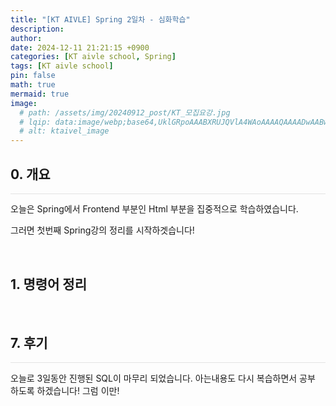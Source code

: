 ```yaml
---
title: "[KT AIVLE] Spring 2일차 - 심화학습"
description: 
author:
date: 2024-12-11 21:21:15 +0900
categories: [KT aivle school, Spring]
tags: [KT aivle school]
pin: false
math: true
mermaid: true
image:
  # path: /assets/img/20240912_post/KT_모집요강.jpg
  # lqip: data:image/webp;base64,UklGRpoAAABXRUJQVlA4WAoAAAAQAAAADwAABwAAQUxQSDIAAAARL0AmbZurmr57yyIiqE8oiG0bejIYEQTgqiDA9vqnsUSI6H+oAERp2HZ65qP/VIAWAFZQOCBCAAAA8AEAnQEqEAAIAAVAfCWkAALp8sF8rgRgAP7o9FDvMCkMde9PK7euH5M1m6VWoDXf2FkP3BqV0ZYbO6NA/VFIAAAA
  # alt: ktaivel_image
---
```



## **0. 개요**
<hr style="height: 0.5px; background-color: rgba(0, 0, 0, .1); border: none;" /> 

오늘은 Spring에서 Frontend 부분인 Html 부분을 집중적으로 학습하였습니다.

그러면 첫번째 Spring강의 정리를 시작하겟습니다!

<br>

## **1. 명령어 정리**
<br>

## **7. 후기**
<hr style="height: 0.5px; background-color: rgba(0, 0, 0, .1); border: none;" /> 

오늘로 3일동안 진행된 SQL이 마무리 되었습니다.
아는내용도 다시 복습하면서 공부 하도록 하겠습니다!
그럼 이만!